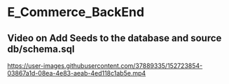# E_Commerce_BackEnd

















## Video on Add Seeds to the database and source db/schema.sql



https://user-images.githubusercontent.com/37889335/152723854-03867a1d-08ea-4e83-aeab-4ed118c1ab5e.mp4

